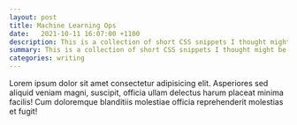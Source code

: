 ```yaml
---
layout: post
title: Machine Learning Ops
date:   2021-10-11 16:07:00 +1100 
description: This is a collection of short CSS snippets I thought might be useful for beginners
summary: This is a collection of short CSS snippets I thought might be useful for beginners.
categories: writing
---
```


Lorem ipsum dolor sit amet consectetur adipisicing elit. Asperiores sed aliquid veniam magni, suscipit, officia ullam delectus harum placeat minima facilis! Cum doloremque blanditiis molestiae officia reprehenderit molestias et fugit!